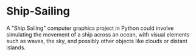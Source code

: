 # Ship-Sailing
A "Ship Sailing" computer graphics project in Python could involve simulating the movement of a ship across an ocean, with visual elements such as waves, the sky, and possibly other objects like clouds or distant islands. 
